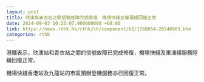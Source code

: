 ```yaml
---
layout: post
title: 欣澳與青衣站之間信號故障完成修復　機場快綫及東涌綫回復正常
date: 2024-09-03 10:25:07.000000000 +08:00
link: https://news.rthk.hk/rthk/ch/component/k2/1768854-20240903.htm
categories: rthk
---
```


港鐵表示，欣澳站和青衣站之間的信號故障已完成修復，機場快綫及東涌綫服務陸續回復正常。

機場快綫香港站及九龍站的市區預辦登機服務亦已回復正常。

